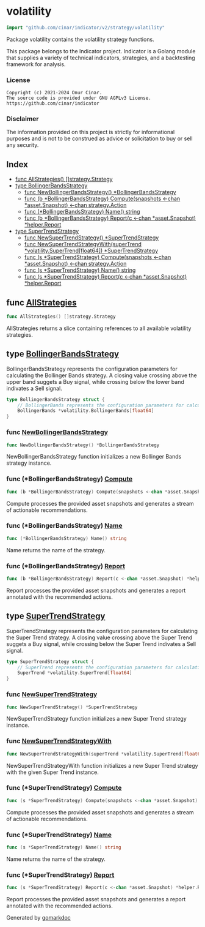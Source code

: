 <!-- Code generated by gomarkdoc. DO NOT EDIT -->

# volatility

```go
import "github.com/cinar/indicator/v2/strategy/volatility"
```

Package volatility contains the volatility strategy functions.

This package belongs to the Indicator project. Indicator is a Golang module that supplies a variety of technical indicators, strategies, and a backtesting framework for analysis.

### License

```
Copyright (c) 2021-2024 Onur Cinar.
The source code is provided under GNU AGPLv3 License.
https://github.com/cinar/indicator
```

### Disclaimer

The information provided on this project is strictly for informational purposes and is not to be construed as advice or solicitation to buy or sell any security.

## Index

- [func AllStrategies\(\) \[\]strategy.Strategy](<#AllStrategies>)
- [type BollingerBandsStrategy](<#BollingerBandsStrategy>)
  - [func NewBollingerBandsStrategy\(\) \*BollingerBandsStrategy](<#NewBollingerBandsStrategy>)
  - [func \(b \*BollingerBandsStrategy\) Compute\(snapshots \<\-chan \*asset.Snapshot\) \<\-chan strategy.Action](<#BollingerBandsStrategy.Compute>)
  - [func \(\*BollingerBandsStrategy\) Name\(\) string](<#BollingerBandsStrategy.Name>)
  - [func \(b \*BollingerBandsStrategy\) Report\(c \<\-chan \*asset.Snapshot\) \*helper.Report](<#BollingerBandsStrategy.Report>)
- [type SuperTrendStrategy](<#SuperTrendStrategy>)
  - [func NewSuperTrendStrategy\(\) \*SuperTrendStrategy](<#NewSuperTrendStrategy>)
  - [func NewSuperTrendStrategyWith\(superTrend \*volatility.SuperTrend\[float64\]\) \*SuperTrendStrategy](<#NewSuperTrendStrategyWith>)
  - [func \(s \*SuperTrendStrategy\) Compute\(snapshots \<\-chan \*asset.Snapshot\) \<\-chan strategy.Action](<#SuperTrendStrategy.Compute>)
  - [func \(s \*SuperTrendStrategy\) Name\(\) string](<#SuperTrendStrategy.Name>)
  - [func \(s \*SuperTrendStrategy\) Report\(c \<\-chan \*asset.Snapshot\) \*helper.Report](<#SuperTrendStrategy.Report>)


<a name="AllStrategies"></a>
## func [AllStrategies](<https://github.com/cinar/indicator/blob/master/strategy/volatility/volatility.go#L28>)

```go
func AllStrategies() []strategy.Strategy
```

AllStrategies returns a slice containing references to all available volatility strategies.

<a name="BollingerBandsStrategy"></a>
## type [BollingerBandsStrategy](<https://github.com/cinar/indicator/blob/master/strategy/volatility/bollinger_bands_strategy.go#L17-L20>)

BollingerBandsStrategy represents the configuration parameters for calculating the Bollinger Bands strategy. A closing value crossing above the upper band suggets a Buy signal, while crossing below the lower band indivates a Sell signal.

```go
type BollingerBandsStrategy struct {
    // BollingerBands represents the configuration parameters for calculating the Bollinger Bands.
    BollingerBands *volatility.BollingerBands[float64]
}
```

<a name="NewBollingerBandsStrategy"></a>
### func [NewBollingerBandsStrategy](<https://github.com/cinar/indicator/blob/master/strategy/volatility/bollinger_bands_strategy.go#L23>)

```go
func NewBollingerBandsStrategy() *BollingerBandsStrategy
```

NewBollingerBandsStrategy function initializes a new Bollinger Bands strategy instance.

<a name="BollingerBandsStrategy.Compute"></a>
### func \(\*BollingerBandsStrategy\) [Compute](<https://github.com/cinar/indicator/blob/master/strategy/volatility/bollinger_bands_strategy.go#L35>)

```go
func (b *BollingerBandsStrategy) Compute(snapshots <-chan *asset.Snapshot) <-chan strategy.Action
```

Compute processes the provided asset snapshots and generates a stream of actionable recommendations.

<a name="BollingerBandsStrategy.Name"></a>
### func \(\*BollingerBandsStrategy\) [Name](<https://github.com/cinar/indicator/blob/master/strategy/volatility/bollinger_bands_strategy.go#L30>)

```go
func (*BollingerBandsStrategy) Name() string
```

Name returns the name of the strategy.

<a name="BollingerBandsStrategy.Report"></a>
### func \(\*BollingerBandsStrategy\) [Report](<https://github.com/cinar/indicator/blob/master/strategy/volatility/bollinger_bands_strategy.go#L65>)

```go
func (b *BollingerBandsStrategy) Report(c <-chan *asset.Snapshot) *helper.Report
```

Report processes the provided asset snapshots and generates a report annotated with the recommended actions.

<a name="SuperTrendStrategy"></a>
## type [SuperTrendStrategy](<https://github.com/cinar/indicator/blob/master/strategy/volatility/super_trend_strategy.go#L19-L22>)

SuperTrendStrategy represents the configuration parameters for calculating the Super Trend strategy. A closing value crossing above the Super Trend suggets a Buy signal, while crossing below the Super Trend indivates a Sell signal.

```go
type SuperTrendStrategy struct {
    // SuperTrend represents the configuration parameters for calculating the Super Trend.
    SuperTrend *volatility.SuperTrend[float64]
}
```

<a name="NewSuperTrendStrategy"></a>
### func [NewSuperTrendStrategy](<https://github.com/cinar/indicator/blob/master/strategy/volatility/super_trend_strategy.go#L25>)

```go
func NewSuperTrendStrategy() *SuperTrendStrategy
```

NewSuperTrendStrategy function initializes a new Super Trend strategy instance.

<a name="NewSuperTrendStrategyWith"></a>
### func [NewSuperTrendStrategyWith](<https://github.com/cinar/indicator/blob/master/strategy/volatility/super_trend_strategy.go#L30>)

```go
func NewSuperTrendStrategyWith(superTrend *volatility.SuperTrend[float64]) *SuperTrendStrategy
```

NewSuperTrendStrategyWith function initializes a new Super Trend strategy with the given Super Trend instance.

<a name="SuperTrendStrategy.Compute"></a>
### func \(\*SuperTrendStrategy\) [Compute](<https://github.com/cinar/indicator/blob/master/strategy/volatility/super_trend_strategy.go#L42>)

```go
func (s *SuperTrendStrategy) Compute(snapshots <-chan *asset.Snapshot) <-chan strategy.Action
```

Compute processes the provided asset snapshots and generates a stream of actionable recommendations.

<a name="SuperTrendStrategy.Name"></a>
### func \(\*SuperTrendStrategy\) [Name](<https://github.com/cinar/indicator/blob/master/strategy/volatility/super_trend_strategy.go#L37>)

```go
func (s *SuperTrendStrategy) Name() string
```

Name returns the name of the strategy.

<a name="SuperTrendStrategy.Report"></a>
### func \(\*SuperTrendStrategy\) [Report](<https://github.com/cinar/indicator/blob/master/strategy/volatility/super_trend_strategy.go#L75>)

```go
func (s *SuperTrendStrategy) Report(c <-chan *asset.Snapshot) *helper.Report
```

Report processes the provided asset snapshots and generates a report annotated with the recommended actions.

Generated by [gomarkdoc](<https://github.com/princjef/gomarkdoc>)
